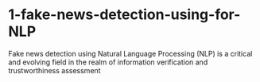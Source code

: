 # 1-fake-news-detection-using-for-NLP
Fake news detection using Natural Language Processing (NLP) is a critical and evolving field in the realm of information verification and trustworthiness assessment
